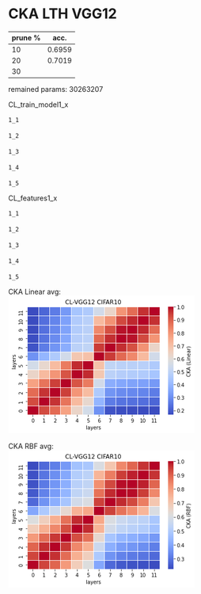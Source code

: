 # CKA LTH VGG12
| prune % | acc. |
|---------|------|
|    10   |   0.6959   |
|    20     |    0.7019   |
|    30     |      |

remained params: 30263207

CL_train_model1_x
```
1_1

1_2

1_3

1_4

1_5

```

CL_features1_x
```
1_1

1_2

1_3

1_4

1_5

```

CKA Linear avg: <br>
![cl_vgg12_linear](cl_vgg12_linear.png)

CKA RBF avg: <br>
![cl_vgg12_rbf](cl_vgg12_rbf.png)
